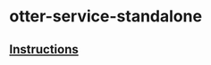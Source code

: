 # otter-service-standalone

## [Instructions](https://docs.google.com/document/d/1Hih6No17ffvLcNImf8uOueRSo0UT-fvEIDMFUhfLSPk/edit)
